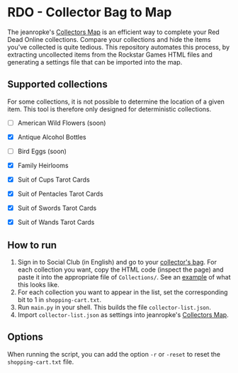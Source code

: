 # RDO - Collector Bag to Map

The jeanropke's [Collectors Map](https://jeanropke.github.io/RDR2CollectorsMap/) is an efficient way to complete your Red Dead Online collections. Compare your collections and hide the items you've collected is quite tedious. This repository automates this process, by extracting uncollected items from the Rockstar Games HTML files and generating a settings file that can be imported into the map.

## Supported collections

For some collections, it is not possible to determine the location of a given item. This tool is therefore only designed for deterministic collections.

- [ ] American Wild Flowers	(soon)
- [x] Antique Alcohol Bottles
- [ ] Bird Eggs (soon)
- [x] Family Heirlooms
- [x] Suit of Cups Tarot Cards
- [x] Suit of Pentacles Tarot Cards
- [x] Suit of Swords Tarot Cards
- [x] Suit of Wands Tarot Cards


## How to run 

1. Sign in to Social Club (in English) and go to your [collector's bag](https://socialclub.rockstargames.com/games/rdo/roles/collector/bag). For each collection you want, copy the HTML code (inspect the page) and paste it into the appropriate file of `Collections/`. See an [example](Utilities/template-collection.txt) of what this looks like. 
2. For each collection you want to appear in the list, set the corresponding bit to 1 in `shopping-cart.txt`.
3. Run `main.py` in your shell. This builds the file `collector-list.json`.
4. Import `collector-list.json` as settings into jeanropke's [Collectors Map](https://jeanropke.github.io/RDR2CollectorsMap/).


## Options

When running the script, you can add the option `-r` or `-reset` to reset the `shopping-cart.txt` file.
